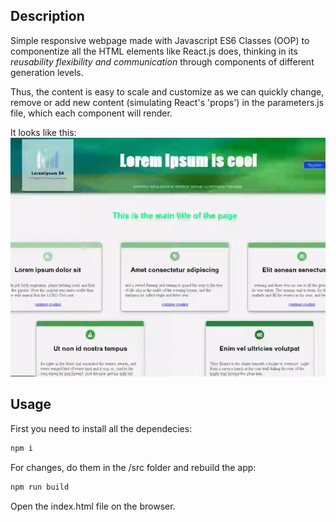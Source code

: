 ## Description

Simple responsive webpage made with Javascript ES6 Classes (OOP) to componentize all the HTML elements like React.js does, thinking in its *reusability flexibility and communication* through components of different generation levels.

Thus, the content is easy to scale and customize as we can quickly change, remove or add new content (simulating React's 'props') in the parameters.js file, which each component will render.

It looks like this:  
![gif](./src/assets/gif.gif)

## Usage

First you need to install all the dependecies:

```bash
npm i
```

For changes, do them in the /src folder and rebuild the app:

```bash
npm run build
```

Open the index.html file on the browser.